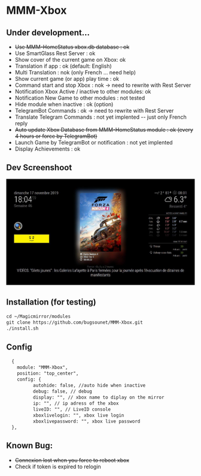 # MMM-Xbox

## Under development...

* ~~Use MMM-HomeStatus xbox.db database : ok~~
* Use SmartGlass Rest Server : ok
* Show cover of the current game on Xbox: ok
* Translation if app : ok (default: English)
* Multi Translation : nok (only French ... need help)
* Show current game (or app) play time : ok
* Command start and stop Xbox : nok -> need to rewrite with Rest Server
* Notification Xbox Active / inactive to other modules: ok
* Notification New Game to other modules : not tested
* Hide module when inactive : ok (option)
* TelegramBot Commands : ok -> need to rewrite with Rest Server
* Translate Telegram Commands : not yet implented -- just only French reply
* ~~Auto update Xbox Database from MMM-HomeStatus module : ok (every 4 hours or force by TelegramBot)~~
* Launch Game by TelegramBot or notification : not yet implented
* Display Achievements : ok

## Dev Screenshoot
![](https://github.com/bugsounet/MMM-Xbox/blob/master/screenshot.jpg)

## Installation (for testing)
```
cd ~/Magicmirror/modules
git clone https://github.com/bugsounet/MMM-Xbox.git
./install.sh
```

## Config
```
  {
    module: "MMM-Xbox",
    position: "top_center",
    config: {
		  autohide: false, //auto hide when inactive
		  debug: false, // debug
		  display: "", // xbox name to diplay on the mirror
		  ip: "", // ip adress of the xbox
		  liveID: "", // LiveID console
		  xboxlivelogin: "", xbox live login
		  xboxlivepassword: "", xbox live password
  },
```

## Known Bug:
* ~~Connexion lost when you force to reboot xbox~~
* Check if token is expired to relogin
